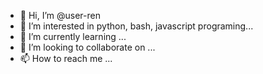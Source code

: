 - 👋 Hi, I’m @user-ren
- 👀 I’m interested in python, bash, javascript programing...
- 🌱 I’m currently learning ...
- 💞️ I’m looking to collaborate on ...
- 📫 How to reach me ...

<!---
user-ren/user-ren is a ✨ special ✨ repository because its `README.md` (this file) appears on your GitHub profile.
You can click the Preview link to take a look at your changes.
--->
